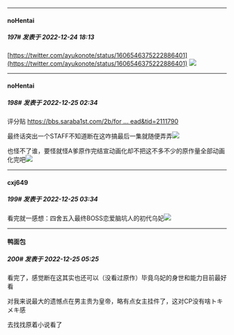 

*****

####  noHentai  
##### 197#       发表于 2022-12-24 18:13

[https://twitter.com/ayukonote/status/1606546375222886401](https://twitter.com/ayukonote/status/1606546375222886401)
<img src="https://p.sda1.dev/9/ae13d7ac8e7a0223bde5b355e1263161/image.png" referrerpolicy="no-referrer">



*****

####  noHentai  
##### 198#       发表于 2022-12-25 02:34

评分贴
[https://bbs.saraba1st.com/2b/for ... ead&amp;tid=2111790](https://bbs.saraba1st.com/2b/forum.php?mod=viewthread&amp;tid=2111790)

最终话突出一个STAFF不知道断在这咋搞最后一集就随便弄弄<img src="https://static.saraba1st.com/image/smiley/face2017/001.png" referrerpolicy="no-referrer">

也怪不了谁，要怪就怪A爹原作完结宣动画化却不把这不多不少的原作量全部动画化完吧<img src="https://static.saraba1st.com/image/smiley/face2017/125.png" referrerpolicy="no-referrer">

*****

####  cxj649  
##### 199#       发表于 2022-12-25 03:34

看完就一感想：四舍五入最终BOSS恋爱脑坑人的初代乌妃<img src="https://static.saraba1st.com/image/smiley/face2017/067.png" referrerpolicy="no-referrer">

*****

####  鸭面包  
##### 200#       发表于 2022-12-25 05:25

看完了，感觉断在这其实也还可以（没看过原作）毕竟乌妃的身世和能力目前最好看

对我来说最大的遗憾点在男主贵为皇帝，略有点女主挂件了，这对CP没有啥トキメキ感

去找找原着小说看了

